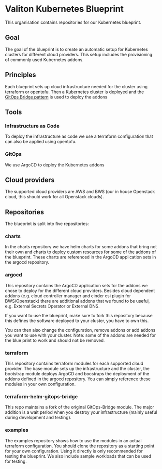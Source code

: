 # Valiton Kubernetes Blueprint

This organisation contains repositories for our Kubernetes blueprint.

## Goal

The goal of the blueprint is to create an automatic setup for Kubernetes clusters for different cloud 
providers. This setup includes the provisioning of commonly used Kubernetes addons. 

## Principles

Each blueprint sets up cloud infrastructure needed for the cluster using terraform or opentofu. Then 
a Kubernetes cluster is deployed and the [GitOps Bridge pattern](https://github.com/gitops-bridge-dev) is used
to deploy the addons

## Tools

### Infrastructure as Code

To deploy the infrastructure as code we use a terraform configuration that can also be applied using opentofu.

### GitOps

We use ArgoCD to deploy the Kubernetes addons

## Cloud providers

The supported cloud providers are AWS and BWS (our in house Openstack cloud, this should work for all Openstack clouds).

## Repositories

The blueprint is split into five repositories:

### charts

In the charts repository we have helm charts for some addons that bring not their own and 
charts to deploy custom resources for some of the addons of the blueprint. These charts are 
referenced in the ArgoCD application sets in the argocd repository.

### argocd

This repository contains the ArgoCD application sets for the addons we chose to deploy 
for the different cloud providers. Besides cloud dependent addons (e.g. cloud controller manager 
and cinder csi plugin for BWS/Openstack) there are additional addons that we found to be
useful, e.g. External Secrets Operator or External DNS.

If you want to use the blueprint, make sure to fork this repository because this defines
the software deployed to your cluster, you have to own this.

You can then also change the configuration, remove addons or add addons you want to use
with your cluster. Note: some of the addons are needed for the blue print to work and should
not be removed.

### terraform

This repository contains terraform modules for each supported cloud provider. The base module 
sets up the infrastructure and the cluster, the bootstrap module deploys ArgoCD and boostraps the 
deployment of the addons defined in the argocd repository. You can simply reference these modules
in your own configuration.

### terraform-helm-gitops-bridge

This repo maintains a fork of the original GitOps-Bridge module. The major addition is a wait period
when you destroy your infrastructure (mainly useful during development and testing).

### examples

The examples repository shows how to use the modules in an actual terraform configuration.
You should clone the repository as a starting point for your own configuration. Using it directly 
is only recommended for testing the blueprint. We also include sample workloads that can be used for 
testing.
